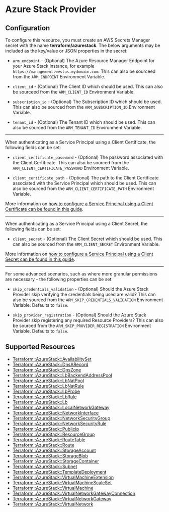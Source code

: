 # Azure Stack Provider

## Configuration

To configure this resource, you must create an AWS Secrets Manager secret with the name **terraform/azurestack**. The below arguments may be included as the key/value or JSON properties in the secret:

* `arm_endpoint` - (Optional) The Azure Resource Manager Endpoint for your Azure Stack instance, for example `https://management.westus.mydomain.com`. This can also be sourceed from the `ARM_ENDPOINT` Environment Variable.

* `client_id` - (Optional) The Client ID which should be used. This can also be sourceed from the `ARM_CLIENT_ID` Environment Variable.

* `subscription_id` - (Optional) The Subscription ID which should be used. This can also be sourced from the `ARM_SUBSCRIPTION_ID` Environment Variable.

* `tenant_id` - (Optional) The Tenant ID which should be used. This can also be sourced from the `ARM_TENANT_ID` Environment Variable.

---

When authenticating as a Service Principal using a Client Certificate, the following fields can be set:

* `client_certificate_password` - (Optional) The password associated with the Client Certificate. This can also be sourced from the `ARM_CLIENT_CERTIFICATE_PASSWORD` Environment Variable.

* `client_certificate_path` - (Optional) The path to the Client Certificate associated with the Service Principal which should be used. This can also be sourced from the `ARM_CLIENT_CERTIFICATE_PATH` Environment Variable.

More information on [how to configure a Service Principal using a Client Certificate can be found in this guide](auth/service_principal_client_certificate.html).

---

When authenticating as a Service Principal using a Client Secret, the following fields can be set:

* `client_secret` - (Optional) The Client Secret which should be used. This can also be sourced from the `ARM_CLIENT_SECRET` Environment Variable.

More information on [how to configure a Service Principal using a Client Secret can be found in this guide](auth/service_principal_client_secret.html).

---

For some advanced scenarios, such as where more granular permissions are necessary - the following properties can be set:

* `skip_credentials_validation` - (Optional) Should the Azure Stack Provider skip verifying the credentials being used are valid? This can also be sourced from the `ARM_SKIP_CREDENTIALS_VALIDATION` Environment Variable. Defaults to `false`.

* `skip_provider_registration` - (Optional) Should the Azure Stack Provider skip registering any required Resource Providers? This can also be sourced from the `ARM_SKIP_PROVIDER_REGISTRATION` Environment Variable. Defaults to `false`.


## Supported Resources

* [Terraform::AzureStack::AvailabilitySet](docs/providers/azurestack/AvailabilitySet.md)
* [Terraform::AzureStack::DnsARecord](docs/providers/azurestack/DnsARecord.md)
* [Terraform::AzureStack::DnsZone](docs/providers/azurestack/DnsZone.md)
* [Terraform::AzureStack::LbBackendAddressPool](docs/providers/azurestack/LbBackendAddressPool.md)
* [Terraform::AzureStack::LbNatPool](docs/providers/azurestack/LbNatPool.md)
* [Terraform::AzureStack::LbNatRule](docs/providers/azurestack/LbNatRule.md)
* [Terraform::AzureStack::LbProbe](docs/providers/azurestack/LbProbe.md)
* [Terraform::AzureStack::LbRule](docs/providers/azurestack/LbRule.md)
* [Terraform::AzureStack::Lb](docs/providers/azurestack/Lb.md)
* [Terraform::AzureStack::LocalNetworkGateway](docs/providers/azurestack/LocalNetworkGateway.md)
* [Terraform::AzureStack::NetworkInterface](docs/providers/azurestack/NetworkInterface.md)
* [Terraform::AzureStack::NetworkSecurityGroup](docs/providers/azurestack/NetworkSecurityGroup.md)
* [Terraform::AzureStack::NetworkSecurityRule](docs/providers/azurestack/NetworkSecurityRule.md)
* [Terraform::AzureStack::PublicIp](docs/providers/azurestack/PublicIp.md)
* [Terraform::AzureStack::ResourceGroup](docs/providers/azurestack/ResourceGroup.md)
* [Terraform::AzureStack::RouteTable](docs/providers/azurestack/RouteTable.md)
* [Terraform::AzureStack::Route](docs/providers/azurestack/Route.md)
* [Terraform::AzureStack::StorageAccount](docs/providers/azurestack/StorageAccount.md)
* [Terraform::AzureStack::StorageBlob](docs/providers/azurestack/StorageBlob.md)
* [Terraform::AzureStack::StorageContainer](docs/providers/azurestack/StorageContainer.md)
* [Terraform::AzureStack::Subnet](docs/providers/azurestack/Subnet.md)
* [Terraform::AzureStack::TemplateDeployment](docs/providers/azurestack/TemplateDeployment.md)
* [Terraform::AzureStack::VirtualMachineExtension](docs/providers/azurestack/VirtualMachineExtension.md)
* [Terraform::AzureStack::VirtualMachineScaleSet](docs/providers/azurestack/VirtualMachineScaleSet.md)
* [Terraform::AzureStack::VirtualMachine](docs/providers/azurestack/VirtualMachine.md)
* [Terraform::AzureStack::VirtualNetworkGatewayConnection](docs/providers/azurestack/VirtualNetworkGatewayConnection.md)
* [Terraform::AzureStack::VirtualNetworkGateway](docs/providers/azurestack/VirtualNetworkGateway.md)
* [Terraform::AzureStack::VirtualNetwork](docs/providers/azurestack/VirtualNetwork.md)